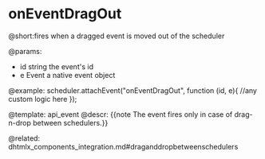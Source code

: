 onEventDragOut
=============

@short:fires when a dragged event is moved out of the scheduler
	

@params:
- id	string	the event's id
- e		Event	a native event object


@example:
scheduler.attachEvent("onEventDragOut", function (id, e){
	//any custom logic here
});



@template:	api_event
@descr: 
{{note The event fires only in case of drag-n-drop between schedulers.}}

@related:
dhtmlx_components_integration.md#draganddropbetweenschedulers
